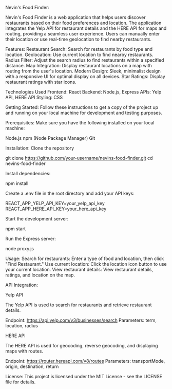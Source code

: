 Nevin's Food Finder:

Nevin's Food Finder is a web application that helps users discover restaurants based on their food preferences and location. The application integrates the Yelp API for restaurant details and the HERE API for maps and routing, providing a seamless user experience. Users can manually enter their location or use real-time geolocation to find nearby restaurants.

Features:
Restaurant Search: Search for restaurants by food type and location.
Geolocation: Use current location to find nearby restaurants.
Radius Filter: Adjust the search radius to find restaurants within a specified distance.
Map Integration: Display restaurant locations on a map with routing from the user's location.
Modern Design: Sleek, minimalist design with a responsive UI for optimal display on all devices.
Star Ratings: Display restaurant ratings with star icons.

Technologies Used
Frontend: React
Backend: Node.js, Express
APIs: Yelp API, HERE API
Styling: CSS

Getting Started:
Follow these instructions to get a copy of the project up and running on your local machine for development and testing purposes.

Prerequisites:
Make sure you have the following installed on your local machine:

Node.js
npm (Node Package Manager)
Git

Installation:
Clone the repository

git clone https://github.com/your-username/nevins-food-finder.git
cd nevins-food-finder

Install dependencies:

npm install

Create a .env file in the root directory and add your API keys:

REACT_APP_YELP_API_KEY=your_yelp_api_key
REACT_APP_HERE_API_KEY=your_here_api_key

Start the development server:

npm start

Run the Express server:

node proxy.js

Usage:
Search for restaurants: Enter a type of food and location, then click "Find Restaurant."
Use current location: Click the location icon button to use your current location.
View restaurant details: View restaurant details, ratings, and location on the map.

API Integration:

Yelp API

The Yelp API is used to search for restaurants and retrieve restaurant details.

Endpoint: https://api.yelp.com/v3/businesses/search
Parameters: term, location, radius

HERE API

The HERE API is used for geocoding, reverse geocoding, and displaying maps with routes.

Endpoint: https://router.hereapi.com/v8/routes
Parameters: transportMode, origin, destination, return

License:
This project is licensed under the MIT License - see the LICENSE file for details.
